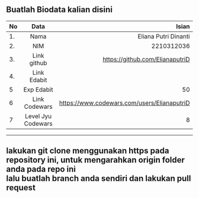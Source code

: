 **Buatlah Biodata kalian disini** <br />
----------------------------------------
|No | Data  | Isian|
|---|:-------:|------:|
|1. |Nama     | Eliana Putri Dinanti |
|2.| NIM        | 2210312036 |
|3. |Link github | https://github.com/ElianaputriD |
|4.| Link Edabit |  |https://edabit.com/user/X3byLNMeKwzv9nmwo
|5|Exp Edabit   | 50 |
|6| Link Codewars|https://www.codewars.com/users/ElianaputriD  |
|7| Level Jyu Codewars|8|

----
**lakukan git clone menggunakan https pada repository ini, untuk mengarahkan origin folder anda pada repo ini<br/> lalu buatlah branch anda sendiri dan lakukan pull request**
----
